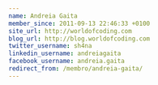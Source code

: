 ```yaml
---
name: Andreia Gaita
member_since: 2011-09-13 22:46:33 +0100
site_url: http://worldofcoding.com
blog_url: http://blog.worldofcoding.com
twitter_username: sh4na
linkedin_username: andreiagaita
facebook_username: andreia.gaita
redirect_from: /membro/andreia-gaita/
---
```

